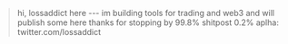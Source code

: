 > hi, lossaddict here
--- im building tools for trading and web3 and will publish some here
> thanks for stopping by
> 99.8% shitpost 0.2% aplha: twitter.com/lossaddict
